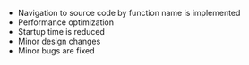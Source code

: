 - Navigation to source code by function name is implemented
- Performance optimization
- Startup time is reduced
- Minor design changes
- Minor bugs are fixed